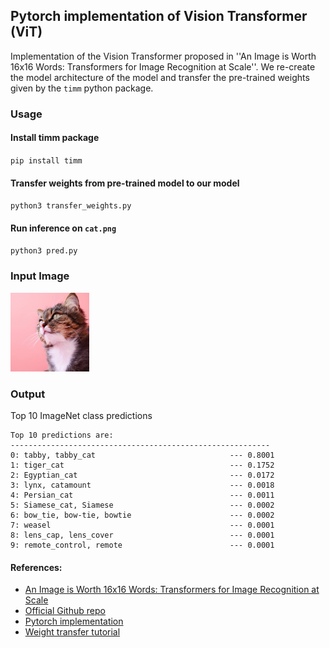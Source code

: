 ## Pytorch implementation of Vision Transformer (ViT)

Implementation of the Vision Transformer proposed in ''An Image is Worth 16x16 Words: Transformers for Image Recognition at Scale''. We re-create the model architecture of the model and transfer the pre-trained weights given by the ``timm`` python package. 

### Usage
#### Install timm package
``
pip install timm
``

#### Transfer weights from pre-trained model to our model
``
python3 transfer_weights.py
``
#### Run inference on ``cat.png``
``
python3 pred.py
``

### Input Image


<img src="cat.png" style="width:25%">



### Output
Top 10 ImageNet class predictions 
```console
Top 10 predictions are: 
----------------------------------------------------------
0: tabby, tabby_cat                              --- 0.8001
1: tiger_cat                                     --- 0.1752
2: Egyptian_cat                                  --- 0.0172
3: lynx, catamount                               --- 0.0018
4: Persian_cat                                   --- 0.0011
5: Siamese_cat, Siamese                          --- 0.0002
6: bow_tie, bow-tie, bowtie                      --- 0.0002
7: weasel                                        --- 0.0001
8: lens_cap, lens_cover                          --- 0.0001
9: remote_control, remote                        --- 0.0001
```


#### References:
- [An Image is Worth 16x16 Words: Transformers for Image Recognition at Scale](https://arxiv.org/abs/2010.11929)
- [Official Github repo](https://github.com/google-research/vision_transformer)
- [Pytorch implementation](https://github.com/lucidrains/vit-pytorch)
- [Weight transfer tutorial](https://www.youtube.com/watch?v=ovB0ddFtzzA&t=142s&ab_channel=mildlyoverfitted)
